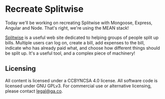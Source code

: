# Recreate Splitwise
Today we'll be working on recreating Splitwise with Mongoose, Express,
Angular and Node. That's right, we're using the MEAN stack!

[Splitwise](http://splitwise.com/) is a useful web site dedicated to
helping groups of people split up bills. Multiple users can log on,
create a bill, add expenses to the bill, indicate who has already paid
what, and choose how different things should be split up. It's a useful
tool, and a complex piece of machinery!

## Licensing
All content is licensed under a CC­BY­NC­SA 4.0 license.
All software code is licensed under GNU GPLv3. For commercial use or alternative licensing, please contact legal@ga.co.
